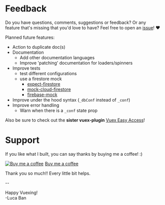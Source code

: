 # Feedback

Do you have questions, comments, suggestions or feedback? Or any feature that's missing that you'd love to have? Feel free to open an [issue](https://github.com/mesqueeb/vuex-easy-firestore/issues)! ♥

Planned future features:

- Action to duplicate doc(s)
- Documentation
  - Add other documentation languages
  - Improve 'patching' documentation for loaders/spinners
- Improve tests
  - test different configurations
  - use a firestore mock
    - [expect-firestore](https://github.com/GitbookIO/expect-firestore)
    - [mock-cloud-firestore](https://github.com/rmmmp/mock-cloud-firestore)
    - [firebase-mock](https://github.com/soumak77/firebase-mock/blob/master/tutorials/client/firestore.md)
- Improve under the hood syntax (`_dbConf` instead of `_conf`)
- Improve error handling
  - Warn when there is a `_conf` state prop

Also be sure to check out the **sister vuex-plugin** [Vuex Easy Access](https://mesqueeb.github.io/vuex-easy-access)!

# Support

If you like what I built, you can say thanks by buying me a coffee! :)

<link href="https://fonts.googleapis.com/css?family=Cookie" rel="stylesheet"><a class="bmc-button" target="_blank" href="https://www.buymeacoffee.com/mesqueeb"><img src="https://www.buymeacoffee.com/assets/img/BMC-btn-logo.svg" alt="Buy me a coffee"><span style="margin-left:5px">Buy me a coffee</span></a>

Thank you so much!! Every little bit helps.

--

Happy Vuexing!<br>
-Luca Ban